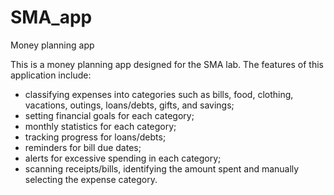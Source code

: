# SMA_app
Money planning app

This is a money planning app designed for the SMA lab.
The features of this application include:
- classifying expenses into categories such as bills, food, clothing, vacations, outings, loans/debts, gifts, and savings;
- setting financial goals for each category;
- monthly statistics for each category;
- tracking progress for loans/debts;
- reminders for bill due dates;
- alerts for excessive spending in each category;
- scanning receipts/bills, identifying the amount spent and manually selecting the expense category.
